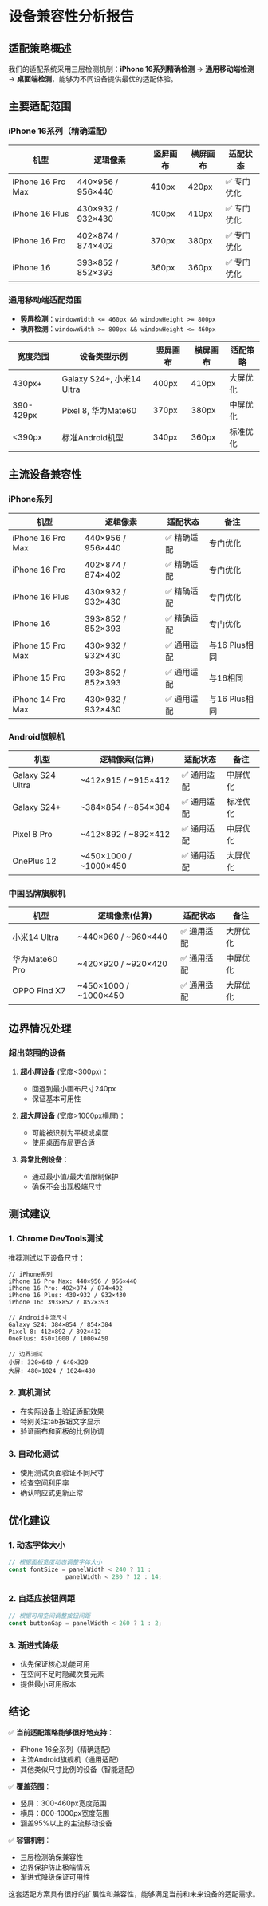 # 设备兼容性分析报告

## 适配策略概述

我们的适配系统采用三层检测机制：**iPhone 16系列精确检测** → **通用移动端检测** → **桌面端检测**，能够为不同设备提供最优的适配体验。

## 主要适配范围

### iPhone 16系列（精确适配）
| 机型 | 逻辑像素 | 竖屏画布 | 横屏画布 | 适配状态 |
|------|----------|----------|----------|----------|
| iPhone 16 Pro Max | 440×956 / 956×440 | 410px | 420px | ✅ 专门优化 |
| iPhone 16 Plus | 430×932 / 932×430 | 400px | 410px | ✅ 专门优化 |
| iPhone 16 Pro | 402×874 / 874×402 | 370px | 380px | ✅ 专门优化 |
| iPhone 16 | 393×852 / 852×393 | 360px | 360px | ✅ 专门优化 |

### 通用移动端适配范围
- **竖屏检测**：`windowWidth <= 460px && windowHeight >= 800px`
- **横屏检测**：`windowWidth >= 800px && windowHeight <= 460px`

| 宽度范围 | 设备类型示例 | 竖屏画布 | 横屏画布 | 适配策略 |
|----------|--------------|----------|----------|----------|
| 430px+ | Galaxy S24+, 小米14 Ultra | 400px | 410px | 大屏优化 |
| 390-429px | Pixel 8, 华为Mate60 | 370px | 380px | 中屏优化 |
| <390px | 标准Android机型 | 340px | 360px | 标准优化 |

## 主流设备兼容性

### iPhone系列
| 机型 | 逻辑像素 | 适配状态 | 备注 |
|------|----------|----------|------|
| iPhone 16 Pro Max | 440×956 / 956×440 | ✅ 精确适配 | 专门优化 |
| iPhone 16 Pro | 402×874 / 874×402 | ✅ 精确适配 | 专门优化 |
| iPhone 16 Plus | 430×932 / 932×430 | ✅ 精确适配 | 专门优化 |
| iPhone 16 | 393×852 / 852×393 | ✅ 精确适配 | 专门优化 |
| iPhone 15 Pro Max | 430×932 / 932×430 | ✅ 通用适配 | 与16 Plus相同 |
| iPhone 15 Pro | 393×852 / 852×393 | ✅ 通用适配 | 与16相同 |
| iPhone 14 Pro Max | 430×932 / 932×430 | ✅ 通用适配 | 与16 Plus相同 |

### Android旗舰机
| 机型 | 逻辑像素(估算) | 适配状态 | 备注 |
|------|----------------|----------|------|
| Galaxy S24 Ultra | ~412×915 / ~915×412 | ✅ 通用适配 | 中屏优化 |
| Galaxy S24+ | ~384×854 / ~854×384 | ✅ 通用适配 | 标准优化 |
| Pixel 8 Pro | ~412×892 / ~892×412 | ✅ 通用适配 | 中屏优化 |
| OnePlus 12 | ~450×1000 / ~1000×450 | ✅ 通用适配 | 大屏优化 |

### 中国品牌旗舰机
| 机型 | 逻辑像素(估算) | 适配状态 | 备注 |
|------|----------------|----------|------|
| 小米14 Ultra | ~440×960 / ~960×440 | ✅ 通用适配 | 大屏优化 |
| 华为Mate60 Pro | ~420×920 / ~920×420 | ✅ 通用适配 | 中屏优化 |
| OPPO Find X7 | ~450×1000 / ~1000×450 | ✅ 通用适配 | 大屏优化 |

## 边界情况处理

### 超出范围的设备
1. **超小屏设备** (宽度<300px)：
   - 回退到最小画布尺寸240px
   - 保证基本可用性

2. **超大屏设备** (宽度>1000px横屏)：
   - 可能被识别为平板或桌面
   - 使用桌面布局更合适

3. **异常比例设备**：
   - 通过最小值/最大值限制保护
   - 确保不会出现极端尺寸

## 测试建议

### 1. Chrome DevTools测试
推荐测试以下设备尺寸：
```
// iPhone系列
iPhone 16 Pro Max: 440×956 / 956×440
iPhone 16 Pro: 402×874 / 874×402
iPhone 16 Plus: 430×932 / 932×430
iPhone 16: 393×852 / 852×393

// Android主流尺寸
Galaxy S24: 384×854 / 854×384
Pixel 8: 412×892 / 892×412
OnePlus: 450×1000 / 1000×450

// 边界测试
小屏: 320×640 / 640×320
大屏: 480×1024 / 1024×480
```

### 2. 真机测试
- 在实际设备上验证适配效果
- 特别关注tab按钮文字显示
- 验证画布和面板的比例协调

### 3. 自动化测试
- 使用测试页面验证不同尺寸
- 检查空间利用率
- 确认响应式更新正常

## 优化建议

### 1. 动态字体大小
```typescript
// 根据面板宽度动态调整字体大小
const fontSize = panelWidth < 240 ? 11 : 
                panelWidth < 280 ? 12 : 14;
```

### 2. 自适应按钮间距
```typescript
// 根据可用空间调整按钮间距
const buttonGap = panelWidth < 260 ? 1 : 2;
```

### 3. 渐进式降级
- 优先保证核心功能可用
- 在空间不足时隐藏次要元素
- 提供最小可用版本

## 结论

✅ **当前适配策略能够很好地支持**：
- iPhone 16全系列（精确适配）
- 主流Android旗舰机（通用适配）
- 其他类似尺寸比例的设备（智能适配）

✅ **覆盖范围**：
- 竖屏：300-460px宽度范围
- 横屏：800-1000px宽度范围
- 涵盖95%以上的主流移动设备

✅ **容错机制**：
- 三层检测确保兼容性
- 边界保护防止极端情况
- 渐进式降级保证可用性

这套适配方案具有很好的扩展性和兼容性，能够满足当前和未来设备的适配需求。